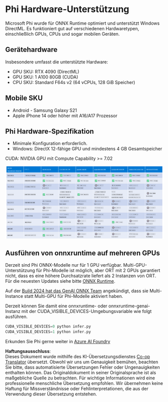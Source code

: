 <!--
CO_OP_TRANSLATOR_METADATA:
{
  "original_hash": "8cdc17ce0f10535da30b53d23fe1a795",
  "translation_date": "2025-05-07T10:53:01+00:00",
  "source_file": "md/01.Introduction/01/01.Hardwaresupport.md",
  "language_code": "de"
}
-->
# Phi Hardware-Unterstützung

Microsoft Phi wurde für ONNX Runtime optimiert und unterstützt Windows DirectML. Es funktioniert gut auf verschiedenen Hardwaretypen, einschließlich GPUs, CPUs und sogar mobilen Geräten.

## Gerätehardware  
Insbesondere umfasst die unterstützte Hardware:

- GPU SKU: RTX 4090 (DirectML)  
- GPU SKU: 1 A100 80GB (CUDA)  
- CPU SKU: Standard F64s v2 (64 vCPUs, 128 GiB Speicher)

## Mobile SKU

- Android - Samsung Galaxy S21  
- Apple iPhone 14 oder höher mit A16/A17 Prozessor

## Phi Hardware-Spezifikation

- Minimale Konfiguration erforderlich.  
- Windows: DirectX 12-fähige GPU und mindestens 4 GB Gesamtspeicher

CUDA: NVIDIA GPU mit Compute Capability >= 7.02

![HardwareSupport](../../../../../translated_images/01.phihardware.5d51b2377cba18afc6949074542f290c56bb278dac3f4f86302aca6d80fffeb9.de.png)

## Ausführen von onnxruntime auf mehreren GPUs

Derzeit sind Phi ONNX-Modelle nur für 1 GPU verfügbar. Multi-GPU-Unterstützung für Phi-Modelle ist möglich, aber ORT mit 2 GPUs garantiert nicht, dass es eine höhere Durchsatzrate liefert als 2 Instanzen von ORT. Für die neuesten Updates siehe bitte [ONNX Runtime](https://onnxruntime.ai/).

Auf der [Build 2024 hat das GenAI ONNX Team](https://youtu.be/WLW4SE8M9i8?si=EtG04UwDvcjunyfC) angekündigt, dass sie Multi-Instance statt Multi-GPU für Phi-Modelle aktiviert haben.

Derzeit können Sie damit eine onnxruntime- oder onnxruntime-genai-Instanz mit der CUDA_VISIBLE_DEVICES-Umgebungsvariable wie folgt ausführen.

```Python
CUDA_VISIBLE_DEVICES=0 python infer.py
CUDA_VISIBLE_DEVICES=1 python infer.py
```

Erkunden Sie Phi gerne weiter in [Azure AI Foundry](https://ai.azure.com)

**Haftungsausschluss**:  
Dieses Dokument wurde mithilfe des KI-Übersetzungsdienstes [Co-op Translator](https://github.com/Azure/co-op-translator) übersetzt. Obwohl wir uns um Genauigkeit bemühen, beachten Sie bitte, dass automatisierte Übersetzungen Fehler oder Ungenauigkeiten enthalten können. Das Originaldokument in seiner Originalsprache ist als maßgebliche Quelle zu betrachten. Für wichtige Informationen wird eine professionelle menschliche Übersetzung empfohlen. Wir übernehmen keine Haftung für Missverständnisse oder Fehlinterpretationen, die aus der Verwendung dieser Übersetzung entstehen.